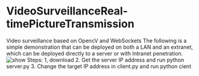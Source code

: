 # VideoSurveillanceReal-timePictureTransmission

Video surveillance based on OpencV and WebSockets
The following is a simple demonstration that can be deployed on both a LAN and an extranet, which can be deployed directly to a server or with Intranet penetration.
![show](https://user-images.githubusercontent.com/75869870/146634161-a0bfa95b-b6ec-49a6-91cd-af8cb1f11070.png)
Steps:
1, download
2. Get the server IP address and run python server.py
3. Change the target IP address in client.py and run python cient

